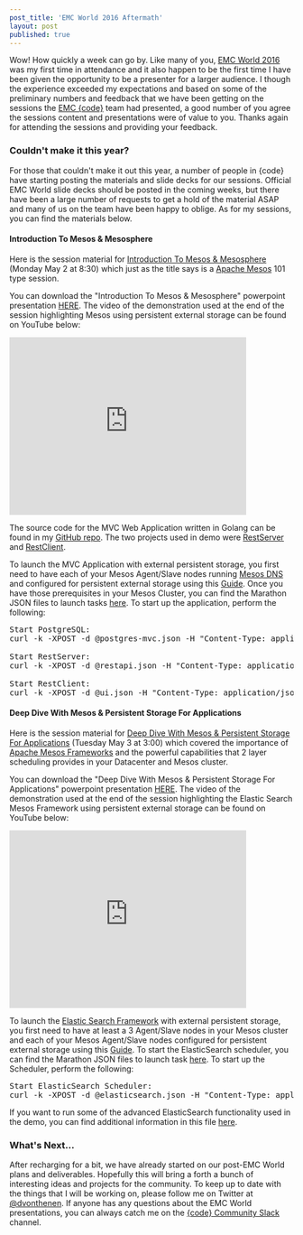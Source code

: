 ```yaml
---
post_title: 'EMC World 2016 Aftermath'
layout: post
published: true
---
```

Wow! How quickly a week can go by. Like many of you, [EMC World 2016](http://www.emcworld.com/index.htm) was my first time in attendance and it also happen to be the first time I have been given the opportunity to be a presenter for a larger audience. I though the experience exceeded my expectations and based on some of the preliminary numbers and feedback that we have been getting on the sessions the [EMC {code}](http://emccode.com/) team had presented, a good number of you agree the sessions content and presentations were of value to you. Thanks again for attending the sessions and providing your feedback.

### Couldn't make it this year?

For those that couldn't make it out this year, a number of people in {code} have starting posting the materials and slide decks for our sessions. Official EMC World slide decks should be posted in the coming weeks, but there have been a large number of requests to get a hold of the material ASAP and many of us on the team have been happy to oblige. As for my sessions, you can find the materials below.

#### Introduction To Mesos & Mesosphere

Here is the session material for [Introduction To Mesos & Mesosphere](https://www.emcworldonline.com/2016/connect/sessionDetail.ww?SESSION_ID=2714) (Monday May 2 at 8:30) which just as the title says is a [Apache Mesos](http://mesos.apache.org/) 101 type session.

You can download the "Introduction To Mesos & Mesosphere" powerpoint presentation [HERE](https://github.com/dvonthenen/proposals/raw/master/2016_EMCW/code.08%20Introduction%20to%20Mesos%20and%20Mesosphere.pptx). The video of the demonstration used at the end of the session highlighting Mesos using persistent external storage can be found on YouTube below:

<iframe width="420" height="315" src="https://www.youtube.com/embed/W353f2YVK9Y" frameborder="0" allowfullscreen></iframe>

The source code for the MVC Web Application written in Golang can be found in my [GitHub repo](https://github.com/dvonthenen/goprojects). The two projects used in demo were [RestServer](https://github.com/dvonthenen/goprojects/tree/master/src/restserver) and [RestClient](https://github.com/dvonthenen/goprojects/tree/master/src/restclient).

To launch the MVC Application with external persistent storage, you first need to have each of your Mesos Agent/Slave nodes running [Mesos DNS](http://mesosphere.github.io/mesos-dns/) and  configured for persistent external storage using this [Guide](http://dvonthenen.com/2016/03/08/mesos-module-dvdi-installation-walkthrough/). Once you have those prerequisites in your Mesos Cluster, you can find the Marathon JSON files to launch tasks [here](https://github.com/dvonthenen/junkyard/tree/master/mesos/EMCW2016). To start up the application, perform the following:

<pre>
Start PostgreSQL:
curl -k -XPOST -d @postgres-mvc.json -H "Content-Type: application/json" YourMarathonIP:8080/v2/apps

Start RestServer:
curl -k -XPOST -d @restapi.json -H "Content-Type: application/json" YourMarathonIP:8080/v2/apps

Start RestClient:
curl -k -XPOST -d @ui.json -H "Content-Type: application/json" YourMarathonIP:8080/v2/apps
</pre>

#### Deep Dive With Mesos & Persistent Storage For Applications

Here is the session material for [Deep Dive With Mesos & Persistent Storage For Applications](https://www.emcworldonline.com/2016/connect/sessionDetail.ww?SESSION_ID=2720) (Tuesday May 3 at 3:00) which covered the importance of [Apache Mesos Frameworks](http://mesos.apache.org/documentation/latest/frameworks/) and the powerful capabilities that 2 layer scheduling provides in your Datacenter and Mesos cluster.

You can download the "Deep Dive With Mesos & Persistent Storage For Applications" powerpoint presentation [HERE](https://github.com/dvonthenen/proposals/raw/master/2016_EMCW/code.14%20Deep%20Dive%20with%20Mesos%20and%20Persistent%20Storage%20for%20Applications.pptx). The video of the demonstration used at the end of the session highlighting the Elastic Search Mesos Framework using persistent external storage can be found on YouTube below:

<iframe width="420" height="315" src="https://www.youtube.com/embed/UewRlc0ZWZ8" frameborder="0" allowfullscreen></iframe>

To launch the [Elastic Search Framework](https://github.com/mesos/elasticsearch) with external persistent storage, you first need to have at least a 3 Agent/Slave nodes in your Mesos cluster and each of your Mesos Agent/Slave nodes configured for persistent external storage using this [Guide](http://dvonthenen.com/2016/03/08/mesos-module-dvdi-installation-walkthrough/). To start the ElasticSearch scheduler, you can find the Marathon JSON files to launch task [here](https://github.com/dvonthenen/junkyard/tree/master/mesos/EMCW2016). To start up the Scheduler, perform the following:

<pre>
Start ElasticSearch Scheduler:
curl -k -XPOST -d @elasticsearch.json -H "Content-Type: application/json" YourMarathonIP:8080/v2/apps
</pre>

If you want to run some of the advanced ElasticSearch functionality used in the demo, you can find additional information in this file [here](https://github.com/dvonthenen/junkyard/blob/master/mesos/EMCW2016/start.txt).

### What's Next...

After recharging for a bit, we have already started on our post-EMC World plans and deliverables. Hopefully this will bring a forth a bunch of interesting ideas and projects for the community. To keep up to date with the things that I will be working on, please follow me on Twitter at [@dvonthenen](https://twitter.com/dvonthenen). If anyone has any questions about the EMC World presentations, you can always catch me on the [{code} Community Slack](https://codecommunity.slack.com/) channel.
